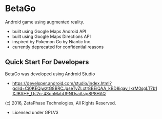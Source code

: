 # BetaGo
Android game using augmented reality.
 - built using Google Maps Android API
 - built using Google Maps Directions API
 - inspired by Pokemon Go by Niantic Inc.
 - currently deprecated for confidential reasons

## Quick Start For Developers

BetaGo was developed using Android Studio
 - https://developer.android.com/studio/index.html?gclid=Cj0KEQjwztG8BRCJgseTvZLctr8BEiQAA_kBD8iqav_IkrM0sgLT7b1XJBAHE_Us2n-48onMabU9NDsaAsig8P8HAQ

(c) 2016, ZetaPhase Technologies, All Rights Reserved.
- Licensed under GPLV3
